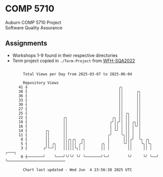 # COMP 5710
Auburn COMP 5710 Project  
Software Quality Assurance

## Assignments
- Workshops 1-9 found in their respective directories
- Term project copied in `./Term-Project` from [WFH-SQA2022](https://github.com/wumphlett/WFH-SQA2022-AUBURN)

```

        Total Views per Day from 2025-03-07 to 2025-06-04

        Repository Views
      41 ┼                                         ╭╮
      38 ┤                                         ││      ╭╮
      36 ┤                                         ││      ││
      33 ┤                                         ││      ││
      30 ┤                                         ││      ││
      27 ┤                                         ││      ││
      25 ┤                                         ││ ╭╮   ││
      22 ┤                ╭╮                    ╭╮ ││ ││   ││
      19 ┤                ││                   ╭╯│╭╯│ ││ ╭╮││
      16 ┤                ││                   │ ││ │ ││ │╰╯│
      14 ┤        ╭╮      ││                   │ ╰╯ │ ││ │  │
      11 ┤        ││      ││                  ╭╯    ╰╮││ │  │
       8 ┤        ││      ││╭╮╭╮  ╭╮          │      │││╭╯  ╰╮ ╭╮
       5 ┤        ││ ╭╮   ││││││ ╭╯│       ╭╮ │      ╰╯││    ╰╮│╰╮
       3 ┤       ╭╯╰─╯│   │││││╰╮│ │       ││ │        ││     ││ │  ╭───╮
       0 ┼───────╯    ╰───╯╰╯╰╯ ╰╯ ╰───────╯╰─╯        ╰╯     ╰╯ ╰──╯   ╰──────────────────────────

        Chart last updated - Wed Jun  4 23:56:38 2025 UTC
        
```

